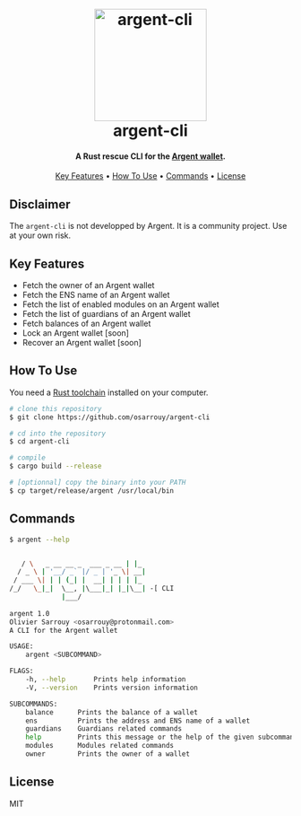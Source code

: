 
<h1 align="center">
  <br>
  <a href="http://www.argent.xyz"><img src="https://raw.githubusercontent.com/osarrouy/argent-cli/master/.github/logo.png" alt="argent-cli" width="200"></a>
  <br>
  argent-cli
  <br>
</h1>

<h4 align="center">A Rust rescue CLI for the <a href="http://www.argent.xyz" target="_blank">Argent wallet</a>.</h4>


<p align="center">
  <a href="#key-features">Key Features</a> •
  <a href="#how-to-use">How To Use</a> •
  <a href="#commands">Commands</a> •
  <a href="#license">License</a>
</p>

## Disclaimer

The `argent-cli` is not developped by Argent. It is a community project. Use at your own risk.

## Key Features

* Fetch the owner  of an Argent wallet
* Fetch the ENS name of an Argent wallet
* Fetch the list of enabled modules on an Argent wallet 
* Fetch the list of guardians of an Argent wallet
* Fetch balances of an Argent wallet
* Lock an Argent wallet [soon]
* Recover an Argent wallet [soon]

## How To Use

You need a [Rust toolchain](https://www.rust-lang.org/tools/install) installed on your computer.

```bash
# clone this repository
$ git clone https://github.com/osarrouy/argent-cli

# cd into the repository
$ cd argent-cli

# compile
$ cargo build --release

# [optionnal] copy the binary into your PATH
$ cp target/release/argent /usr/local/bin
```

## Commands
```bash
$ argent --help


   / \   _ __ __ _  ___ _ __ | |_ 
  / _ \ | '__/ _` |/ _ | '_ \| __|
 / ___ \| | | (_| |  __| | | | |_ 
/_/   \_|_|  \__, |\___|_| |_|\__| -[ CLI
             |___/     
   
argent 1.0
Olivier Sarrouy <osarrouy@protonmail.com>
A CLI for the Argent wallet

USAGE:
    argent <SUBCOMMAND>

FLAGS:
    -h, --help       Prints help information
    -V, --version    Prints version information

SUBCOMMANDS:
    balance      Prints the balance of a wallet
    ens          Prints the address and ENS name of a wallet
    guardians    Guardians related commands
    help         Prints this message or the help of the given subcommand(s)
    modules      Modules related commands
    owner        Prints the owner of a wallet
```

## License

MIT